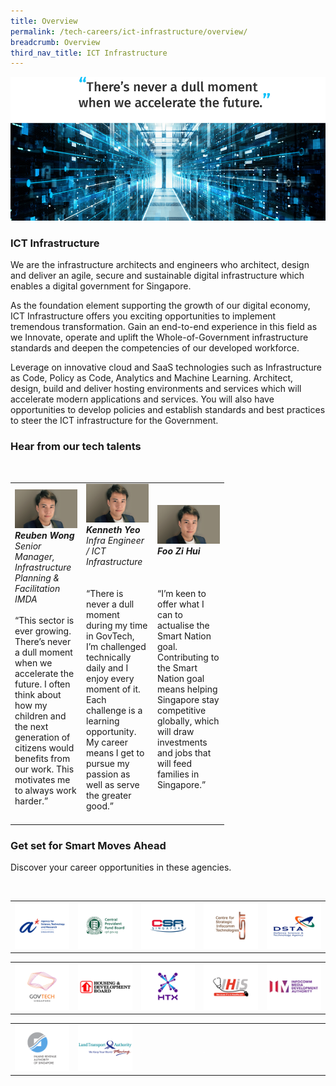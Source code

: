 ```yaml
---
title: Overview
permalink: /tech-careers/ict-infrastructure/overview/
breadcrumb: Overview
third_nav_title: ICT Infrastructure
---
```

![](/images/hero-ict-infrastructure.jpg)

### **ICT Infrastructure**

We are the infrastructure architects and engineers who architect, design and deliver an agile, secure and sustainable digital infrastructure which enables a digital government for Singapore.

As the foundation element supporting the growth of our digital economy, ICT Infrastructure offers you exciting opportunities to implement tremendous transformation. Gain an end-to-end experience in this field as we Innovate, operate and uplift the Whole-of-Government infrastructure standards and deepen the competencies of our developed workforce. 

Leverage on innovative cloud and SaaS technologies such as Infrastructure as Code, Policy as Code, Analytics and Machine Learning. Architect, design, build and deliver hosting environments and services which will accelerate modern applications and services. You will also have opportunities to develop policies and establish standards and best practices to steer the ICT infrastructure for the Government. 


### **Hear from our tech talents**

<table width="300px">
<tbody><br>
      <td width="100px">
      <img src="/images/reuben-wong.png" alt="Reuben Wong" title="Tech Talent" /><br><em><strong>Reuben Wong</strong><br>Senior Manager, Infrastructure Planning & Facilitation<br>
IMDA</em><br><br>“This sector is ever growing. There’s never a dull moment when we accelerate the future. I often think about how my children and the next generation of citizens would benefits from our work. This motivates me to always work harder.”<br><br>      
      </td>
     <td width="100px">
      <img src="/images/reuben-wong.png" alt="Reuben Wong" title="Tech Talent" /><br><em><strong>Kenneth Yeo </strong><br>Infra Engineer / ICT Infrastructure<br></em><br><br>“There is never a dull moment during my time in GovTech, I’m challenged technically daily and I enjoy every moment of it. Each challenge is a learning opportunity. My career means I get to pursue my passion as well as serve the greater good.”<br><br>      
      </td>
			<td width="100px">
      <img src="/images/reuben-wong.png" alt="Reuben Wong" title="Tech Talent" /><br><em><strong>Foo Zi Hui</strong><br><br>
</em><br><br>“I’m keen to offer what I can to actualise the Smart Nation goal. Contributing to the Smart Nation goal means helping Singapore stay competitive globally, which will draw investments and jobs that will feed families in Singapore.”<br><br>      
      </td>
  </tbody>
</table>

### **Get set for Smart Moves Ahead**
Discover your career opportunities in these agencies.

<table width="500px">
<tbody><br>
      <td width="100px"><a href="https://careers.a-star.edu.sg/"><img src="/images/logo-astar.png" alt="ASTAR" title="ASTAR"/></a></td>
      <td width="100px"><a href="https://www.cpf.gov.sg/members/careers"><img src="/images/logo-cpf.png" alt="CPFB" title="CPFB"/></a></td>
      <td width="100px"><a href="https://www.csa.gov.sg/careers/overview"><img src="/images/logo-csa.png" alt="A-Star" title="A-Star"/></a></td>
      <td width="100px"><a href="https://www.csit.gov.sg/"><img src="/images/logo-csit.png" alt="CSIT" title="CSIT"/></a></td>
      <td width="100px"><a href="https://careers.pageuppeople.com/845/cw/en/listing/"><img src="/images/logo-dsta.png" alt="DSTA" title="DSTA"/></a></td>
</tbody>
</table>

<table width="500px">
<tbody>
      <td width="100px"><a href="https://go.gov.sg/GovTechCareers"><img src="/images/logo-govtech.png" alt="A-Star" title="A-Star"/></a></td>
      <td width="100px"><a href="#"><img src="/images/logo-hdb.png" alt="HDB" title="HDB"/></a></td>
      <td width="100px"><a href="https://www.htx.gov.sg/join-us/careers"><img src="/images/logo-htx.png" alt="HTX" title="HTX"/></a></td>
      <td width="100px"><a href="https://www.ihis.com.sg/careers"><img src="/images/logo-ihis.png" alt="iHIS" title="iHIS"/></a></td>
      <td width="100px"><a href="https://www.imda.gov.sg/Who-We-Are/careers"><img src="/images/logo-imda.png" alt="IMDA" title="IMDA"/></a></td> 
</tbody>
</table>

<table width="500px">
<tbody>
      <td width="100px"><a href="https://www.iras.gov.sg/irashome/Careers/"><img src="/images/logo-iras.png" alt="IRAS" title="IRAS"/></a></td>
      <td width="100px"><a href="https://careers.pageuppeople.com/688/cwlive/en/listing/"><img src="/images/logo-lta.png" alt="LTA" title="LTA"/></a></td>  
      <td width="100px"><img src="/images/hidden.gif"></td>
      <td width="100px"><img src="/images/hidden.gif"></td>
      <td width="100px"><img src="/images/hidden.gif"></td>
</tbody>
</table>